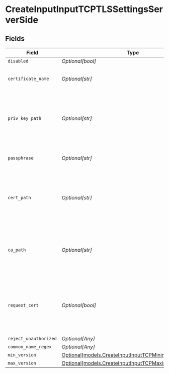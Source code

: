 # CreateInputInputTCPTLSSettingsServerSide


## Fields

| Field                                                                                                      | Type                                                                                                       | Required                                                                                                   | Description                                                                                                |
| ---------------------------------------------------------------------------------------------------------- | ---------------------------------------------------------------------------------------------------------- | ---------------------------------------------------------------------------------------------------------- | ---------------------------------------------------------------------------------------------------------- |
| `disabled`                                                                                                 | *Optional[bool]*                                                                                           | :heavy_minus_sign:                                                                                         | N/A                                                                                                        |
| `certificate_name`                                                                                         | *Optional[str]*                                                                                            | :heavy_minus_sign:                                                                                         | The name of the predefined certificate                                                                     |
| `priv_key_path`                                                                                            | *Optional[str]*                                                                                            | :heavy_minus_sign:                                                                                         | Path on server containing the private key to use. PEM format. Can reference $ENV_VARS.                     |
| `passphrase`                                                                                               | *Optional[str]*                                                                                            | :heavy_minus_sign:                                                                                         | Passphrase to use to decrypt private key                                                                   |
| `cert_path`                                                                                                | *Optional[str]*                                                                                            | :heavy_minus_sign:                                                                                         | Path on server containing certificates to use. PEM format. Can reference $ENV_VARS.                        |
| `ca_path`                                                                                                  | *Optional[str]*                                                                                            | :heavy_minus_sign:                                                                                         | Path on server containing CA certificates to use. PEM format. Can reference $ENV_VARS.                     |
| `request_cert`                                                                                             | *Optional[bool]*                                                                                           | :heavy_minus_sign:                                                                                         | Require clients to present their certificates. Used to perform client authentication using SSL certs.      |
| `reject_unauthorized`                                                                                      | *Optional[Any]*                                                                                            | :heavy_minus_sign:                                                                                         | N/A                                                                                                        |
| `common_name_regex`                                                                                        | *Optional[Any]*                                                                                            | :heavy_minus_sign:                                                                                         | N/A                                                                                                        |
| `min_version`                                                                                              | [Optional[models.CreateInputInputTCPMinimumTLSVersion]](../models/createinputinputtcpminimumtlsversion.md) | :heavy_minus_sign:                                                                                         | N/A                                                                                                        |
| `max_version`                                                                                              | [Optional[models.CreateInputInputTCPMaximumTLSVersion]](../models/createinputinputtcpmaximumtlsversion.md) | :heavy_minus_sign:                                                                                         | N/A                                                                                                        |